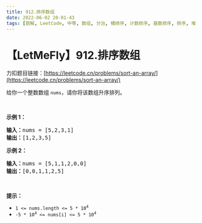 ```yaml
---
title: 912.排序数组
date: 2022-06-02 20-01-43
tags: [题解, LeetCode, 中等, 数组, 分治, 桶排序, 计数排序, 基数排序, 排序, 堆（优先队列）, 归并排序]
---
```


# 【LetMeFly】912.排序数组

力扣题目链接：[https://leetcode.cn/problems/sort-an-array/](https://leetcode.cn/problems/sort-an-array/)

<p>给你一个整数数组&nbsp;<code>nums</code>，请你将该数组升序排列。</p>

<p>&nbsp;</p>

<ol>
</ol>

<p><strong>示例 1：</strong></p>

<pre>
<strong>输入：</strong>nums = [5,2,3,1]
<strong>输出：</strong>[1,2,3,5]
</pre>

<p><strong>示例 2：</strong></p>

<pre>
<strong>输入：</strong>nums = [5,1,1,2,0,0]
<strong>输出：</strong>[0,0,1,1,2,5]
</pre>

<p>&nbsp;</p>

<p><strong>提示：</strong></p>

<ul>
	<li><code>1 &lt;= nums.length &lt;= 5 * 10<sup>4</sup></code></li>
	<li><code>-5 * 10<sup>4</sup> &lt;= nums[i] &lt;= 5 * 10<sup>4</sup></code></li>
</ul>


    